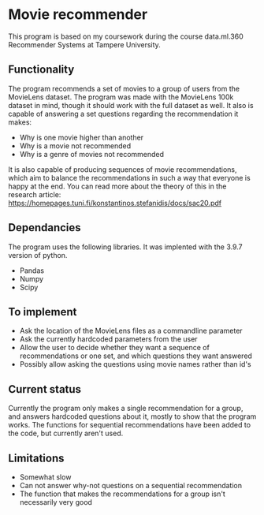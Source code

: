# Movie recommender

This program is based on my coursework during the course data.ml.360 Recommender Systems at Tampere University. 

## Functionality

The program recommends a set of movies to a group of users from the MovieLens dataset. The program was made with the MovieLens 100k dataset in mind,
though it should work with the full dataset as well. It also is capable of answering a set questions regarding the recommendation it makes:
- Why is one movie higher than another
- Why is a movie not recommended
- Why is a genre of movies not recommended

It is also capable of producing sequences of movie recommendations, which aim to balance the recommendations in such a way that everyone is happy at the end.
You can read more about the theory of this in the research article: https://homepages.tuni.fi/konstantinos.stefanidis/docs/sac20.pdf

## Dependancies

The program uses the following libraries. It was implented with the 3.9.7 version of python.
- Pandas
- Numpy
- Scipy

## To implement

- Ask the location of the MovieLens files as a commandline parameter
- Ask the currently hardcoded parameters from the user
- Allow the user to decide whether they want a sequence of recommendations or one set, and which questions they want answered
- Possibly allow asking the questions using movie names rather than id's

## Current status

Currently the program only makes a single recommendation for a group, and answers hardcoded questions about it, mostly to show that the program works.
The functions for sequential recommendations have been added to the code, but currently aren't used.

## Limitations

- Somewhat slow
- Can not answer why-not questions on a sequential recommendation
- The function that makes the recommendations for a group isn't necessarily very good